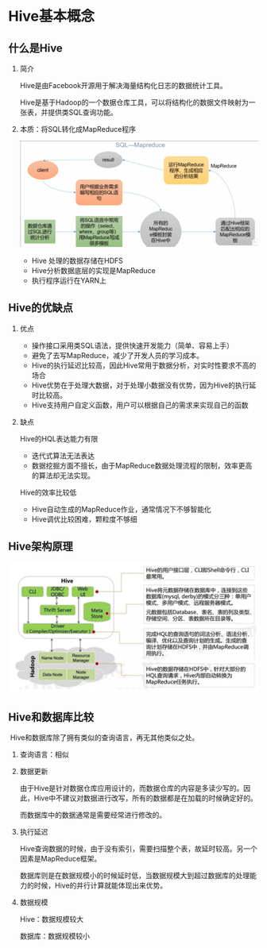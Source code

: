 # Hive基本概念

## 什么是Hive

1. 简介

   Hive是由Facebook开源用于解决海量结构化日志的数据统计工具。

   Hive是基于Hadoop的一个数据仓库工具，可以将结构化的数据文件映射为一张表，并提供类SQL查询功能。

2. 本质：将SQL转化成MapReduce程序

   ![SQL-MapReduce](./hiveRun.png)

   - Hive 处理的数据存储在HDFS
   - Hive分析数据底层的实现是MapReduce
   - 执行程序运行在YARN上

## Hive的优缺点

1. 优点

   - 操作接口采用类SQL语法，提供快速开发能力（简单、容易上手）
   - 避免了去写MapReduce，减少了开发人员的学习成本。
   - Hive的执行延迟比较高，因此Hive常用于数据分析，对实时性要求不高的场合
   - Hive优势在于处理大数据，对于处理小数据没有优势，因为Hive的执行延时比较高。
   - Hive支持用户自定义函数，用户可以根据自己的需求来实现自己的函数

2. 缺点

   Hive的HQL表达能力有限

   - 迭代式算法无法表达
   - 数据挖掘方面不擅长，由于MapReduce数据处理流程的限制，效率更高的算法却无法实现。

   Hive的效率比较低

   - Hive自动生成的MapReduce作业，通常情况下不够智能化
   - Hive调优比较困难，颗粒度不够细

## Hive架构原理

![Hive架构原理](./hive架构.png)

## Hive和数据库比较

​	Hive和数据库除了拥有类似的查询语言，再无其他类似之处。

1. 查询语言：相似

2. 数据更新

   由于Hive是针对数据仓库应用设计的，而数据仓库的内容是多读少写的。因此，Hive中不建议对数据进行改写，所有的数据都是在加载的时候确定好的。

   而数据库中的数据通常是需要经常进行修改的。

3. 执行延迟

   Hive查询数据的时候，由于没有索引，需要扫描整个表，故延时较高。另一个因素是MapReduce框架。

   数据库则是在数据规模小的时候延时低，当数据规模大到超过数据库的处理能力的时候，Hive的并行计算就能体现出来优势。

4. 数据规模

   Hive：数据规模较大

   数据库：数据规模较小 

